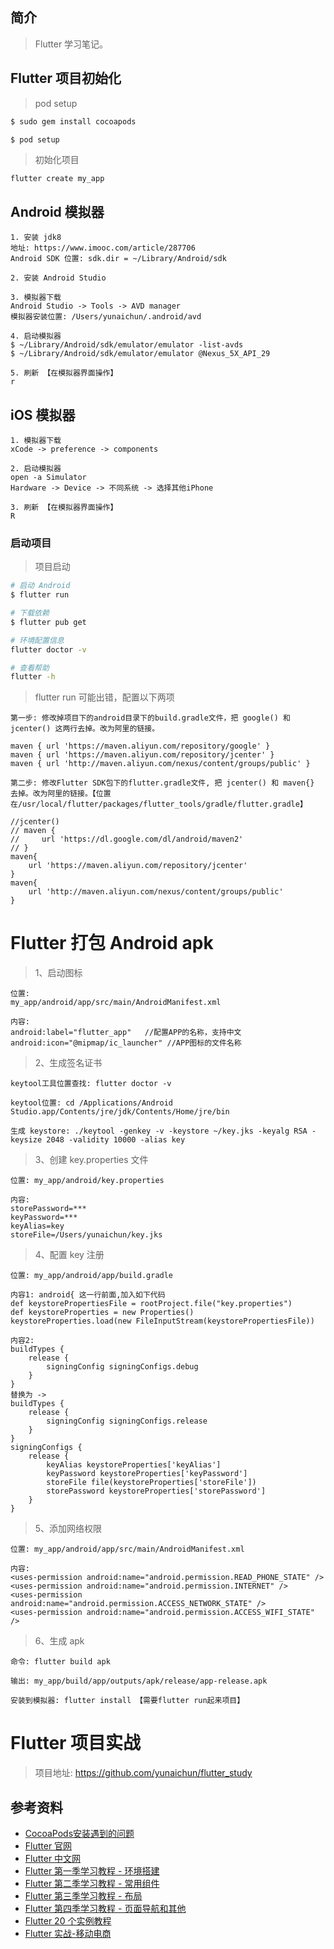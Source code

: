 ## 简介

> Flutter 学习笔记。

## Flutter 项目初始化

> pod setup

```bash
$ sudo gem install cocoapods

$ pod setup
```

> 初始化项目

```text
flutter create my_app
```

## Android 模拟器

```text
1. 安装 jdk8
地址: https://www.imooc.com/article/287706
Android SDK 位置: sdk.dir = ~/Library/Android/sdk

2. 安装 Android Studio

3. 模拟器下载
Android Studio -> Tools -> AVD manager
模拟器安装位置: /Users/yunaichun/.android/avd

4. 启动模拟器
$ ~/Library/Android/sdk/emulator/emulator -list-avds
$ ~/Library/Android/sdk/emulator/emulator @Nexus_5X_API_29

5. 刷新 【在模拟器界面操作】
r
```

## iOS 模拟器

```
1. 模拟器下载
xCode -> preference -> components

2. 启动模拟器
open -a Simulator
Hardware -> Device -> 不同系统 -> 选择其他iPhone

3. 刷新 【在模拟器界面操作】
R
```

### 启动项目

> 项目启动

```bash
# 启动 Android
$ flutter run

# 下载依赖
$ flutter pub get

# 环境配置信息
flutter doctor -v

# 查看帮助
flutter -h
```

> flutter run 可能出错，配置以下两项

```text
第一步: 修改掉项目下的android目录下的build.gradle文件，把 google() 和 jcenter() 这两行去掉。改为阿里的链接。

maven { url 'https://maven.aliyun.com/repository/google' }
maven { url 'https://maven.aliyun.com/repository/jcenter' }
maven { url 'http://maven.aliyun.com/nexus/content/groups/public' }

第二步: 修改Flutter SDK包下的flutter.gradle文件, 把 jcenter() 和 maven{} 去掉。改为阿里的链接。【位置在/usr/local/flutter/packages/flutter_tools/gradle/flutter.gradle】

//jcenter()
// maven {
//     url 'https://dl.google.com/dl/android/maven2'
// }
maven{
    url 'https://maven.aliyun.com/repository/jcenter'
}
maven{
    url 'http://maven.aliyun.com/nexus/content/groups/public'
}
```

# Flutter 打包 Android apk

> 1、启动图标

```text
位置:
my_app/android/app/src/main/AndroidManifest.xml

内容:
android:label="flutter_app"   //配置APP的名称，支持中文
android:icon="@mipmap/ic_launcher" //APP图标的文件名称
```

> 2、生成签名证书

```text
keytool工具位置查找: flutter doctor -v

keytool位置: cd /Applications/Android Studio.app/Contents/jre/jdk/Contents/Home/jre/bin

生成 keystore: ./keytool -genkey -v -keystore ~/key.jks -keyalg RSA -keysize 2048 -validity 10000 -alias key
```

> 3、创建 key.properties 文件

```text
位置: my_app/android/key.properties

内容: 
storePassword=***
keyPassword=***
keyAlias=key
storeFile=/Users/yunaichun/key.jks
```

> 4、配置 key 注册

```text
位置: my_app/android/app/build.gradle

内容1: android{ 这一行前面,加入如下代码
def keystorePropertiesFile = rootProject.file("key.properties")
def keystoreProperties = new Properties()
keystoreProperties.load(new FileInputStream(keystorePropertiesFile))

内容2:
buildTypes {
    release {
        signingConfig signingConfigs.debug
    }
}
替换为 ->
buildTypes {
    release {
        signingConfig signingConfigs.release
    }
}
signingConfigs {
    release {
        keyAlias keystoreProperties['keyAlias']
        keyPassword keystoreProperties['keyPassword']
        storeFile file(keystoreProperties['storeFile'])
        storePassword keystoreProperties['storePassword']
    }
}
```

> 5、添加网络权限

```text
位置: my_app/android/app/src/main/AndroidManifest.xml

内容: 
<uses-permission android:name="android.permission.READ_PHONE_STATE" />
<uses-permission android:name="android.permission.INTERNET" />
<uses-permission android:name="android.permission.ACCESS_NETWORK_STATE" />
<uses-permission android:name="android.permission.ACCESS_WIFI_STATE" />
```

> 6、生成 apk

```text
命令: flutter build apk

输出: my_app/build/app/outputs/apk/release/app-release.apk

安装到模拟器: flutter install 【需要flutter run起来项目】
```

# Flutter 项目实战

> 项目地址: https://github.com/yunaichun/flutter_study

## 参考资料

- [CocoaPods安装遇到的问题](https://www.meiwen.com.cn/subject/hmjopttx.html)
- [Flutter 官网](https://flutter.dev/docs/get-started/install)
- [Flutter 中文网](https://flutterchina.club/get-started/install/)
- [Flutter 第一季学习教程 - 环境搭建](https://www.jspang.com/detailed?id=41)
- [Flutter 第二季学习教程 - 常用组件](https://www.jspang.com/detailed?id=42)
- [Flutter 第三季学习教程 - 布局](https://www.jspang.com/detailed?id=43)
- [Flutter 第四季学习教程 - 页面导航和其他](https://www.jspang.com/detailed?id=44)
- [Flutter 20 个实例教程 ](https://www.jspang.com/detailed?id=45)
- [Flutter 实战-移动电商 ](https://www.jspang.com/detailed?id=53)
